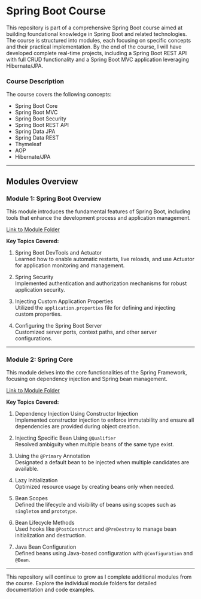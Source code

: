 # Spring Boot Course

This repository is part of a comprehensive Spring Boot course aimed at building foundational knowledge in Spring Boot and related technologies. The course is structured into modules, each focusing on specific concepts and their practical implementation. By the end of the course, I will have developed complete real-time projects, including a Spring Boot REST API with full CRUD functionality and a Spring Boot MVC application leveraging Hibernate/JPA.
### **Course Description**
The course covers the following concepts:
- Spring Boot Core
- Spring Boot MVC
- Spring Boot Security
- Spring Boot REST API
- Spring Data JPA
- Spring Data REST
- Thymeleaf
- AOP
- Hibernate/JPA

---

## Modules Overview

### **Module 1: Spring Boot Overview**
This module introduces the fundamental features of Spring Boot, including tools that enhance the development process and application management.

[Link to Module Folder](https://github.com/Solunska/spring-boot-learnings/tree/master/01.%20Spring%20Boot%20Overview)

**Key Topics Covered:**
1. Spring Boot DevTools and Actuator  
   Learned how to enable automatic restarts, live reloads, and use Actuator for application monitoring and management.

2. Spring Security  
   Implemented authentication and authorization mechanisms for robust application security.

3. Injecting Custom Application Properties  
   Utilized the `application.properties` file for defining and injecting custom properties.

4. Configuring the Spring Boot Server  
   Customized server ports, context paths, and other server configurations.

---

### **Module 2: Spring Core**
This module delves into the core functionalities of the Spring Framework, focusing on dependency injection and Spring bean management.

[Link to Module Folder](https://github.com/Solunska/spring-boot-learnings/tree/master/02.%20Spring%20Core)

**Key Topics Covered:**
1. Dependency Injection Using Constructor Injection  
   Implemented constructor injection to enforce immutability and ensure all dependencies are provided during object creation.

2. Injecting Specific Bean Using `@Qualifier`  
   Resolved ambiguity when multiple beans of the same type exist.

3. Using the `@Primary` Annotation  
   Designated a default bean to be injected when multiple candidates are available.

4. Lazy Initialization  
   Optimized resource usage by creating beans only when needed.

5. Bean Scopes  
   Defined the lifecycle and visibility of beans using scopes such as `singleton` and `prototype`.

6. Bean Lifecycle Methods  
   Used hooks like `@PostConstruct` and `@PreDestroy` to manage bean initialization and destruction.

7. Java Bean Configuration  
   Defined beans using Java-based configuration with `@Configuration` and `@Bean`.

---

This repository will continue to grow as I complete additional modules from the course. Explore the individual module folders for detailed documentation and code examples.
